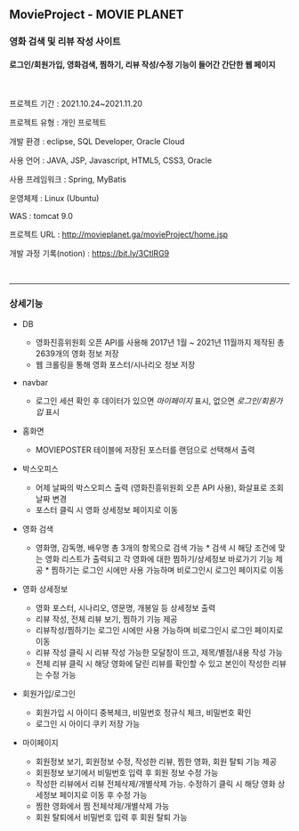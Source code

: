 ## MovieProject - MOVIE PLANET

### 영화 검색 및 리뷰 작성 사이트
#### 로그인/회원가입, 영화검색, 찜하기, 리뷰 작성/수정 기능이 들어간 간단한 웹 페이지
<br>

프로젝트 기간 : 2021.10.24~2021.11.20

프로젝트 유형  :  개인 프로젝트

개발 환경  :  eclipse, SQL Developer, Oracle Cloud

사용 언어  :  JAVA, JSP, Javascript, HTML5, CSS3, Oracle

사용 프레임워크 :  Spring, MyBatis

운영체제 : Linux (Ubuntu)

WAS : tomcat 9.0

프로젝트 URL : http://movieplanet.ga/movieProject/home.jsp

개발 과정 기록(notion) : https://bit.ly/3CtlRG9


<br>

---

### 상세기능

* DB 
     * 영화진흥위원회 오픈 API를 사용해 2017년 1월 ~ 2021년 11월까지 제작된 총 2639개의 영화 정보 저장
     * 웹 크롤링을 통해 영화 포스터/시나리오 정보 저장

* navbar 
     * 로그인 세션 확인 후 데이터가 있으면 *마이페이지* 표시, 없으면 *로그인/회원가입* 표시

* 홈화면 
     * MOVIEPOSTER 테이블에 저장된 포스터를 랜덤으로 선택해서 출력

* 박스오피스 
     * 어제 날짜의 박스오피스 출력 (영화진흥위원회 오픈 API 사용), 화살표로 조회 날짜 변경
     * 포스터 클릭 시 영화 상세정보 페이지로 이동
            
* 영화 검색 
     * 영화명, 감독명, 배우명 총 3개의 항목으로 검색 가능
      * 검색 시 해당 조건에 맞는 영화 리스트가 출력되고 각 영화에 대한 찜하기/상세정보 바로가기 기능 제공
      * 찜하기는 로그인 시에만 사용 가능하며 비로그인시 로그인 페이지로 이동

* 영화 상세정보 
     * 영화 포스터, 시나리오, 영문명, 개봉일 등 상세정보 출력
     * 리뷰 작성, 전체 리뷰 보기, 찜하기 기능 제공
     * 리뷰작성/찜하기는 로그인 시에만 사용 가능하며 비로그인시 로그인 페이지로 이동
     * 리뷰 작성 클릭 시 리뷰 작성 가능한 모달창이 뜨고, 제목/별점/내용 작성 가능
     * 전체 리뷰 클릭 시 해당 영화에 달린 리뷰를 확인할 수 있고 본인이 작성한 리뷰는 수정 가능
               
* 회원가입/로그인 
     * 회원가입 시 아이디 중복체크, 비밀번호 정규식 체크, 비밀번호 확인 
     * 로그인 시 아이디 쿠키 저장 가능
                 
* 마이페이지 
     * 회원정보 보기, 회원정보 수정, 작성한 리뷰, 찜한 영화, 회원 탈퇴 기능 제공
     * 회원정보 보기에서 비밀번호 입력 후 회원 정보 수정 가능
     * 작성한 리뷰에서 리뷰 전체삭제/개별삭제 가능. 수정하기 클릭 시 해당 영화 상세정보 페이지로 이동 후 수정 가능
     * 찜한 영화에서 찜 전체삭제/개별삭제 가능
     * 회원 탈퇴에서 비밀번호 입력 후 회원 탈퇴 가능
